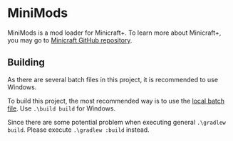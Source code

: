 # MiniMods

MiniMods is a mod loader for Minicraft+. To learn more about Minicraft+, you may go to [Minicraft GitHub repository](https://github.com/MinicraftPlus/minicraft-plus-revived).

## Building

As there are several batch files in this project, it is recommended to use Windows.

To build this project, the most recommended way is to use the [local batch file](build.bat). Use `.\build build` for Windows.

Since there are some potential problem when executing general `.\gradlew build`. Please execute `.\gradlew :build` instead.
